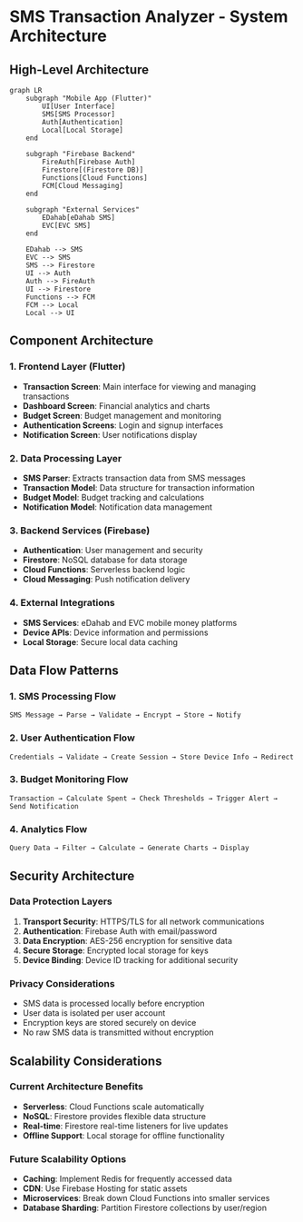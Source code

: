 # SMS Transaction Analyzer - System Architecture

## High-Level Architecture

```mermaid
graph LR
    subgraph "Mobile App (Flutter)"
        UI[User Interface]
        SMS[SMS Processor]
        Auth[Authentication]
        Local[Local Storage]
    end

    subgraph "Firebase Backend"
        FireAuth[Firebase Auth]
        Firestore[(Firestore DB)]
        Functions[Cloud Functions]
        FCM[Cloud Messaging]
    end

    subgraph "External Services"
        EDahab[eDahab SMS]
        EVC[EVC SMS]
    end

    EDahab --> SMS
    EVC --> SMS
    SMS --> Firestore
    UI --> Auth
    Auth --> FireAuth
    UI --> Firestore
    Functions --> FCM
    FCM --> Local
    Local --> UI
```

## Component Architecture

### 1. Frontend Layer (Flutter)

- **Transaction Screen**: Main interface for viewing and managing transactions
- **Dashboard Screen**: Financial analytics and charts
- **Budget Screen**: Budget management and monitoring
- **Authentication Screens**: Login and signup interfaces
- **Notification Screen**: User notifications display

### 2. Data Processing Layer

- **SMS Parser**: Extracts transaction data from SMS messages
- **Transaction Model**: Data structure for transaction information
- **Budget Model**: Budget tracking and calculations
- **Notification Model**: Notification data management

### 3. Backend Services (Firebase)

- **Authentication**: User management and security
- **Firestore**: NoSQL database for data storage
- **Cloud Functions**: Serverless backend logic
- **Cloud Messaging**: Push notification delivery

### 4. External Integrations

- **SMS Services**: eDahab and EVC mobile money platforms
- **Device APIs**: Device information and permissions
- **Local Storage**: Secure local data caching

## Data Flow Patterns

### 1. SMS Processing Flow

```
SMS Message → Parse → Validate → Encrypt → Store → Notify
```

### 2. User Authentication Flow

```
Credentials → Validate → Create Session → Store Device Info → Redirect
```

### 3. Budget Monitoring Flow

```
Transaction → Calculate Spent → Check Thresholds → Trigger Alert → Send Notification
```

### 4. Analytics Flow

```
Query Data → Filter → Calculate → Generate Charts → Display
```

## Security Architecture

### Data Protection Layers

1. **Transport Security**: HTTPS/TLS for all network communications
2. **Authentication**: Firebase Auth with email/password
3. **Data Encryption**: AES-256 encryption for sensitive data
4. **Secure Storage**: Encrypted local storage for keys
5. **Device Binding**: Device ID tracking for additional security

### Privacy Considerations

- SMS data is processed locally before encryption
- User data is isolated per user account
- Encryption keys are stored securely on device
- No raw SMS data is transmitted without encryption

## Scalability Considerations

### Current Architecture Benefits

- **Serverless**: Cloud Functions scale automatically
- **NoSQL**: Firestore provides flexible data structure
- **Real-time**: Firestore real-time listeners for live updates
- **Offline Support**: Local storage for offline functionality

### Future Scalability Options

- **Caching**: Implement Redis for frequently accessed data
- **CDN**: Use Firebase Hosting for static assets
- **Microservices**: Break down Cloud Functions into smaller services
- **Database Sharding**: Partition Firestore collections by user/region
